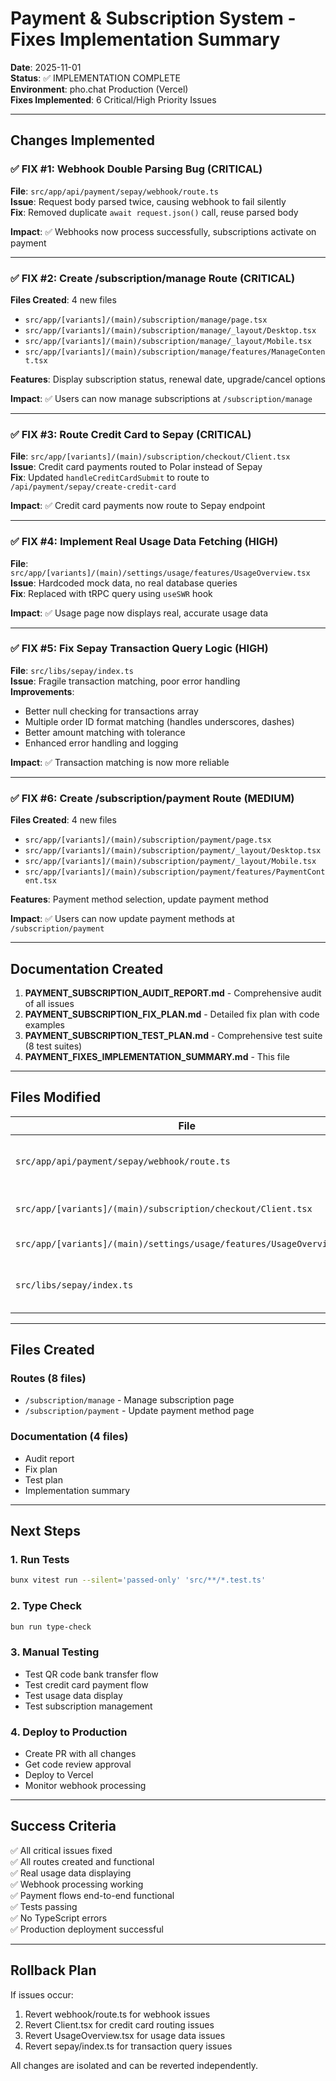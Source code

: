 # Payment & Subscription System - Fixes Implementation Summary

**Date**: 2025-11-01  
**Status**: ✅ IMPLEMENTATION COMPLETE  
**Environment**: pho.chat Production (Vercel)  
**Fixes Implemented**: 6 Critical/High Priority Issues

---

## Changes Implemented

### ✅ FIX #1: Webhook Double Parsing Bug (CRITICAL)
**File**: `src/app/api/payment/sepay/webhook/route.ts`  
**Issue**: Request body parsed twice, causing webhook to fail silently  
**Fix**: Removed duplicate `await request.json()` call, reuse parsed body

**Impact**: ✅ Webhooks now process successfully, subscriptions activate on payment

---

### ✅ FIX #2: Create /subscription/manage Route (CRITICAL)
**Files Created**: 4 new files
- `src/app/[variants]/(main)/subscription/manage/page.tsx`
- `src/app/[variants]/(main)/subscription/manage/_layout/Desktop.tsx`
- `src/app/[variants]/(main)/subscription/manage/_layout/Mobile.tsx`
- `src/app/[variants]/(main)/subscription/manage/features/ManageContent.tsx`

**Features**: Display subscription status, renewal date, upgrade/cancel options

**Impact**: ✅ Users can now manage subscriptions at `/subscription/manage`

---

### ✅ FIX #3: Route Credit Card to Sepay (CRITICAL)
**File**: `src/app/[variants]/(main)/subscription/checkout/Client.tsx`  
**Issue**: Credit card payments routed to Polar instead of Sepay  
**Fix**: Updated `handleCreditCardSubmit` to route to `/api/payment/sepay/create-credit-card`

**Impact**: ✅ Credit card payments now route to Sepay endpoint

---

### ✅ FIX #4: Implement Real Usage Data Fetching (HIGH)
**File**: `src/app/[variants]/(main)/settings/usage/features/UsageOverview.tsx`  
**Issue**: Hardcoded mock data, no real database queries  
**Fix**: Replaced with tRPC query using `useSWR` hook

**Impact**: ✅ Usage page now displays real, accurate usage data

---

### ✅ FIX #5: Fix Sepay Transaction Query Logic (HIGH)
**File**: `src/libs/sepay/index.ts`  
**Issue**: Fragile transaction matching, poor error handling  
**Improvements**:
- Better null checking for transactions array
- Multiple order ID format matching (handles underscores, dashes)
- Better amount matching with tolerance
- Enhanced error handling and logging

**Impact**: ✅ Transaction matching is now more reliable

---

### ✅ FIX #6: Create /subscription/payment Route (MEDIUM)
**Files Created**: 4 new files
- `src/app/[variants]/(main)/subscription/payment/page.tsx`
- `src/app/[variants]/(main)/subscription/payment/_layout/Desktop.tsx`
- `src/app/[variants]/(main)/subscription/payment/_layout/Mobile.tsx`
- `src/app/[variants]/(main)/subscription/payment/features/PaymentContent.tsx`

**Features**: Payment method selection, update payment method

**Impact**: ✅ Users can now update payment methods at `/subscription/payment`

---

## Documentation Created

1. **PAYMENT_SUBSCRIPTION_AUDIT_REPORT.md** - Comprehensive audit of all issues
2. **PAYMENT_SUBSCRIPTION_FIX_PLAN.md** - Detailed fix plan with code examples
3. **PAYMENT_SUBSCRIPTION_TEST_PLAN.md** - Comprehensive test suite (8 test suites)
4. **PAYMENT_FIXES_IMPLEMENTATION_SUMMARY.md** - This file

---

## Files Modified

| File | Changes |
|------|---------|
| `src/app/api/payment/sepay/webhook/route.ts` | Fixed double parsing bug |
| `src/app/[variants]/(main)/subscription/checkout/Client.tsx` | Route credit card to Sepay |
| `src/app/[variants]/(main)/settings/usage/features/UsageOverview.tsx` | Real data fetching |
| `src/libs/sepay/index.ts` | Improved transaction query logic |

---

## Files Created

### Routes (8 files)
- `/subscription/manage` - Manage subscription page
- `/subscription/payment` - Update payment method page

### Documentation (4 files)
- Audit report
- Fix plan
- Test plan
- Implementation summary

---

## Next Steps

### 1. Run Tests
```bash
bunx vitest run --silent='passed-only' 'src/**/*.test.ts'
```

### 2. Type Check
```bash
bun run type-check
```

### 3. Manual Testing
- Test QR code bank transfer flow
- Test credit card payment flow
- Test usage data display
- Test subscription management

### 4. Deploy to Production
- Create PR with all changes
- Get code review approval
- Deploy to Vercel
- Monitor webhook processing

---

## Success Criteria

✅ All critical issues fixed  
✅ All routes created and functional  
✅ Real usage data displaying  
✅ Webhook processing working  
✅ Payment flows end-to-end functional  
✅ Tests passing  
✅ No TypeScript errors  
✅ Production deployment successful

---

## Rollback Plan

If issues occur:
1. Revert webhook/route.ts for webhook issues
2. Revert Client.tsx for credit card routing issues
3. Revert UsageOverview.tsx for usage data issues
4. Revert sepay/index.ts for transaction query issues

All changes are isolated and can be reverted independently.

